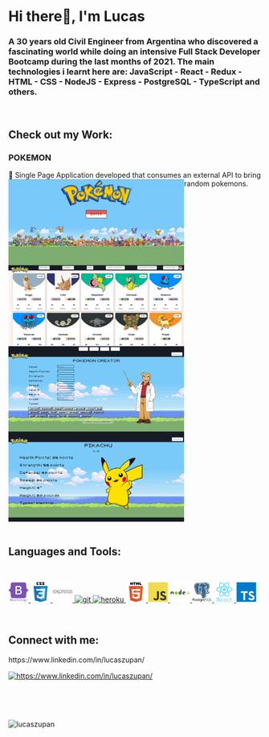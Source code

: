 <h1 align="left">Hi there👋, I'm Lucas</h1>
<h3 align="left">A 30 years old Civil Engineer from Argentina who discovered a fascinating world while doing an intensive Full Stack Developer Bootcamp during the last months of 2021. The main technologies i learnt here are: JavaScript - React - Redux - HTML - CSS - NodeJS - Express - PostgreSQL - TypeScript and others.  </h3>
<br>
<h2 align="left">Check out my Work:</h2>
<h3 align="left">POKEMON</h3>
📌 Single Page Application developed that consumes an external API to bring random pokemons.

<img align="left"  width= "350px" src='https://github.com/LucasZupan/lucaszupan/blob/main/landing.PNG' />
<img align="center" width= "350px" src='https://github.com/LucasZupan/lucaszupan/blob/main/main.PNG' /> <br>
<img align="left" width= "350px" src='https://github.com/LucasZupan/lucaszupan/blob/main/create.PNG' />
<img align="center"width= "350px" src='https://github.com/LucasZupan/lucaszupan/blob/main/detail.PNG' /> <br>
<br>

<h2 align="left">Languages and Tools:</h2><br>
<p align="left"> <a href="https://getbootstrap.com" target="_blank" rel="noreferrer"> <img src="https://raw.githubusercontent.com/devicons/devicon/master/icons/bootstrap/bootstrap-plain-wordmark.svg" alt="bootstrap" width="40" height="40"/> </a> <a href="https://www.w3schools.com/css/" target="_blank" rel="noreferrer"> <img src="https://raw.githubusercontent.com/devicons/devicon/master/icons/css3/css3-original-wordmark.svg" alt="css3" width="40" height="40"/> </a> <a href="https://expressjs.com" target="_blank" rel="noreferrer"> <img src="https://raw.githubusercontent.com/devicons/devicon/master/icons/express/express-original-wordmark.svg" alt="express" width="40" height="40"/> </a> <a href="https://git-scm.com/" target="_blank" rel="noreferrer"> <img src="https://www.vectorlogo.zone/logos/git-scm/git-scm-icon.svg" alt="git" width="40" height="40"/> </a> <a href="https://heroku.com" target="_blank" rel="noreferrer"> <img src="https://www.vectorlogo.zone/logos/heroku/heroku-icon.svg" alt="heroku" width="40" height="40"/> </a> <a href="https://www.w3.org/html/" target="_blank" rel="noreferrer"> <img src="https://raw.githubusercontent.com/devicons/devicon/master/icons/html5/html5-original-wordmark.svg" alt="html5" width="40" height="40"/> </a> <a href="https://developer.mozilla.org/en-US/docs/Web/JavaScript" target="_blank" rel="noreferrer"> <img src="https://raw.githubusercontent.com/devicons/devicon/master/icons/javascript/javascript-original.svg" alt="javascript" width="40" height="40"/> </a> <a href="https://nodejs.org" target="_blank" rel="noreferrer"> <img src="https://raw.githubusercontent.com/devicons/devicon/master/icons/nodejs/nodejs-original-wordmark.svg" alt="nodejs" width="40" height="40"/> </a> <a href="https://www.postgresql.org" target="_blank" rel="noreferrer"> <img src="https://raw.githubusercontent.com/devicons/devicon/master/icons/postgresql/postgresql-original-wordmark.svg" alt="postgresql" width="40" height="40"/> </a> <a href="https://reactjs.org/" target="_blank" rel="noreferrer"> <img src="https://raw.githubusercontent.com/devicons/devicon/master/icons/react/react-original-wordmark.svg" alt="react" width="40" height="40"/> </a> <a href="https://www.typescriptlang.org/" target="_blank" rel="noreferrer"> <img src="https://raw.githubusercontent.com/devicons/devicon/master/icons/typescript/typescript-original.svg" alt="typescript" width="40" height="40"/> </a> </p>

<br>
<h2 align="left">Connect with me:</h2>
https://www.linkedin.com/in/lucaszupan/
<br>
<p align="left">
<a href="https://linkedin.com/in/https://www.linkedin.com/in/lucaszupan/" target="blank"><img align="center" src="https://raw.githubusercontent.com/rahuldkjain/github-profile-readme-generator/master/src/images/icons/Social/linked-in-alt.svg" alt="https://www.linkedin.com/in/lucaszupan/" height="30" width="40" /></a>
</p>

<br>
<br>
<br>


<p align="left"> <img src="https://komarev.com/ghpvc/?username=lucaszupan&label=Profile%20views&color=0e75b6&style=flat" alt="lucaszupan" /> </p>
